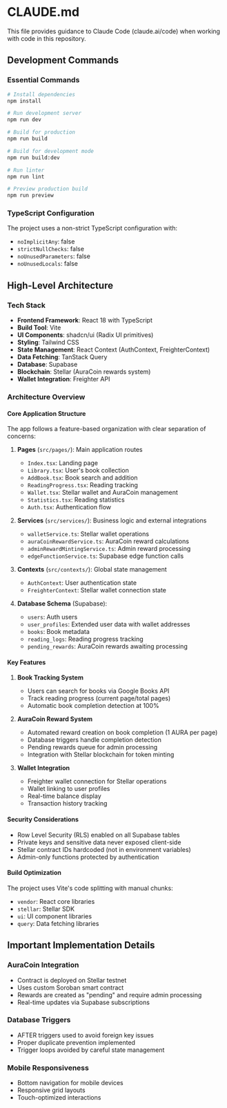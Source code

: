 # CLAUDE.md

This file provides guidance to Claude Code (claude.ai/code) when working with code in this repository.

## Development Commands

### Essential Commands
```bash
# Install dependencies
npm install

# Run development server
npm run dev

# Build for production
npm run build

# Build for development mode
npm run build:dev

# Run linter
npm run lint

# Preview production build
npm run preview
```

### TypeScript Configuration
The project uses a non-strict TypeScript configuration with:
- `noImplicitAny`: false
- `strictNullChecks`: false
- `noUnusedParameters`: false
- `noUnusedLocals`: false

## High-Level Architecture

### Tech Stack
- **Frontend Framework**: React 18 with TypeScript
- **Build Tool**: Vite
- **UI Components**: shadcn/ui (Radix UI primitives)
- **Styling**: Tailwind CSS
- **State Management**: React Context (AuthContext, FreighterContext)
- **Data Fetching**: TanStack Query
- **Database**: Supabase
- **Blockchain**: Stellar (AuraCoin rewards system)
- **Wallet Integration**: Freighter API

### Architecture Overview

#### Core Application Structure
The app follows a feature-based organization with clear separation of concerns:

1. **Pages** (`src/pages/`): Main application routes
   - `Index.tsx`: Landing page
   - `Library.tsx`: User's book collection
   - `AddBook.tsx`: Book search and addition
   - `ReadingProgress.tsx`: Reading tracking
   - `Wallet.tsx`: Stellar wallet and AuraCoin management
   - `Statistics.tsx`: Reading statistics
   - `Auth.tsx`: Authentication flow

2. **Services** (`src/services/`): Business logic and external integrations
   - `walletService.ts`: Stellar wallet operations
   - `auraCoinRewardService.ts`: AuraCoin reward calculations
   - `adminRewardMintingService.ts`: Admin reward processing
   - `edgeFunctionService.ts`: Supabase edge function calls

3. **Contexts** (`src/contexts/`): Global state management
   - `AuthContext`: User authentication state
   - `FreighterContext`: Stellar wallet connection state

4. **Database Schema** (Supabase):
   - `users`: Auth users
   - `user_profiles`: Extended user data with wallet addresses
   - `books`: Book metadata
   - `reading_logs`: Reading progress tracking
   - `pending_rewards`: AuraCoin rewards awaiting processing

#### Key Features

1. **Book Tracking System**
   - Users can search for books via Google Books API
   - Track reading progress (current page/total pages)
   - Automatic book completion detection at 100%

2. **AuraCoin Reward System**
   - Automated reward creation on book completion (1 AURA per page)
   - Database triggers handle completion detection
   - Pending rewards queue for admin processing
   - Integration with Stellar blockchain for token minting

3. **Wallet Integration**
   - Freighter wallet connection for Stellar operations
   - Wallet linking to user profiles
   - Real-time balance display
   - Transaction history tracking

#### Security Considerations
- Row Level Security (RLS) enabled on all Supabase tables
- Private keys and sensitive data never exposed client-side
- Stellar contract IDs hardcoded (not in environment variables)
- Admin-only functions protected by authentication

#### Build Optimization
The project uses Vite's code splitting with manual chunks:
- `vendor`: React core libraries
- `stellar`: Stellar SDK
- `ui`: UI component libraries
- `query`: Data fetching libraries

## Important Implementation Details

### AuraCoin Integration
- Contract is deployed on Stellar testnet
- Uses custom Soroban smart contract
- Rewards are created as "pending" and require admin processing
- Real-time updates via Supabase subscriptions

### Database Triggers
- AFTER triggers used to avoid foreign key issues
- Proper duplicate prevention implemented
- Trigger loops avoided by careful state management

### Mobile Responsiveness
- Bottom navigation for mobile devices
- Responsive grid layouts
- Touch-optimized interactions